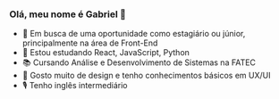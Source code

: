 ### Olá, meu nome é Gabriel 👋

- 🔭 Em busca de uma oportunidade como estagiário ou júnior, principalmente na área de Front-End
- 🌱 Estou estudando React, JavaScript, Python
- 📚 Cursando Análise e Desenvolvimento de Sistemas na FATEC
- 🎨 Gosto muito de design e tenho conhecimentos básicos em UX/UI
- 🎙  Tenho inglês intermediário
